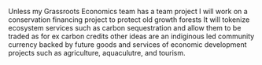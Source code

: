 Unless my Grassroots Economics team has a team project
I will work on a conservation financing project to protect old growth forests
It will tokenize ecosystem services such as carbon sequestration and allow them to be traded as for ex carbon credits
other ideas are an indiginous led community currency backed by future goods and services of economic development projects such as agriculture, aquaculutre, and tourism. 
